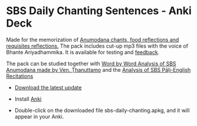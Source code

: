 # SBS Daily Chanting Sentences - Anki Deck

Made for the memorization of [Anumodana chants, food reflections and requisites reflections.](https://sasanarakkha.github.io/study-tools/anki-decks/sbs-daily-chanting-text.html) The pack includes cut-up mp3 files with the voice of Bhante Ariyadhammika. It is available for testing and [feedback](https://docs.google.com/forms/d/e/1FAIpQLSeA7LgF9KnCGWw1_HysqKpgD4eg4Hjo3ZFG7GcL53nsIETDCw/viewform).


The pack can be studied together with [Word by Word Analysis of SBS Anumodana made by Ven. Ṭhanuttamo](https://docs.google.com/document/d/1qOjSvYnNt1FpMRZdq-vXRMQFH6uTdoYU5hWUN6AP5Hs/) and the [Analysis of SBS Pāḷi-English Recitations](https://sasanarakkha.github.io/study-tools/sbs-per-analysis.html)

- [Download the latest update](https://github.com/sasanarakkha/study-tools/releases/latest/download/sbs-daily-chanting.apkg)

- Install [Anki](https://apps.ankiweb.net/)

- Double-click on the downloaded file sbs-daily-chanting.apkg, and it will appear in your Anki.
